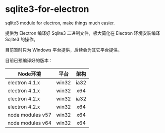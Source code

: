 # sqlite3-for-electron
sqlite3 module for electron, make things much easier.

提供为 Electron 编译好 Sqlite3 二进制文件，极大简化在 Electron 环境安装编译 Sqlite3 的操作。

目前暂时只为 Windows 平台提供，后续会为其它平台提供。

目前已预编译好的版本：

| Node环境 | 平台 | 架构 |
| -------- |:----:|:----:|
| electron 4.1.x | win32 | ia32 |
| electron 4.1.x | win32 | x64 |
| electron 4.2.x | win32 | ia32 |
| electron 4.2.x | win32 | x64 |
| node modules v57 | win32 | x64 |
| node modules v64 | win32 | x64 |
